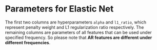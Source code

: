 # Parameters for Elastic Net
The first two columns are hyperparameters `alpha` and `l1_ratio`, which represent penalty weight and L1 regularization ratio respectively. The remaining columns are parameters of all features that can be used under specified frequency. So please note that **AR features are different under different frequencies**.